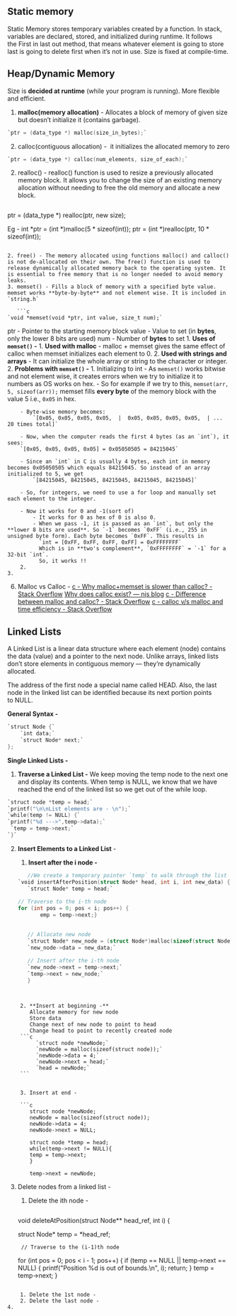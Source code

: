 
## Static memory 
Static Memory stores temporary variables created by a function. In stack, variables are declared, stored, and initialized during runtime. It follows the First in last out method, that means whatever element is going to store last is going to delete first when it’s not in use. Size is fixed at compile-time.
## Heap/Dynamic Memory
Size is **decided at runtime** (while your program is running). More flexible and efficient.
1. **malloc(memory allocation)** - Allocates a block of memory of given size but doesn’t initialize it (contains garbage).
   
```c
`ptr = (data_type *) malloc(size_in_bytes);`
```

2. calloc(contiguous allocation) -  it initializes the allocated memory to zero 
   
```c
`ptr = (data_type *) calloc(num_elements, size_of_each);`
```

2. realloc() - realloc() function is used to resize a previously allocated memory block. It allows you to change the size of an existing memory allocation without needing to free the old memory and allocate a new block.
   
   ```c
ptr = (data_type *) realloc(ptr, new size);
   
Eg - int *ptr = (int *)malloc(5 * sizeof(int)); 
	ptr = (int *)realloc(ptr, 10 * sizeof(int));
```

2. free() - The memory allocated using functions malloc() and calloc() is not de-allocated on their own. The free() function is used to release dynamically allocated memory back to the operating system. It is essential to free memory that is no longer needed to avoid memory leaks.
3. memset() - Fills a block of memory with a specified byte value. memset works **byte-by-byte** and not element wise. It is included in `string.h` 
   
   ```c
`void *memset(void *ptr, int value, size_t num);`
```

   ptr - Pointer to the starting memory block
   value - Value to set (in **bytes**, only the lower 8 bits are used)
   num - Number of **bytes** to set
	1. **Uses of `memset()` -** 
		1. **Used with malloc** - malloc + memset gives the same effect of calloc when memset initializes each element to 0.
		2. **Used with strings and arrays** - It can initialize the whole array or string to the character or integer. 
	2. **Problems with `memset()` -** 
		1. Initializing to int -  As `memset()` works bitwise and not element wise, it creates errors when we try to initialize it to numbers as OS works on hex.
		   - So for example if we try to this, 
		    `memset(arr, 5, sizeof(arr));`
		    memset fills **every byte** of the memory block with the value 5 i.e., `0x05` in hex. 

		- Byte-wise memory becomes:
		    `[0x05, 0x05, 0x05, 0x05,  |  0x05, 0x05, 0x05, 0x05,  | ... 20 times total]`

		- Now, when the computer reads the first 4 bytes (as an `int`), it sees:
		`[0x05, 0x05, 0x05, 0x05] = 0x05050505 = 84215045`

		- Since an `int` in C is usually 4 bytes, each int in memory becomes 0x05050505 which equals 84215045. So instead of an array initialized to 5, we get 
		    `[84215045, 84215045, 84215045, 84215045, 84215045]`
		
		- So, for integers, we need to use a for loop and manually set each element to the integer. 

		- Now it works for 0 and -1(sort of) 
			- It works for 0 as hex of 0 is also 0.
			- When we pass -1, it is passed as an `int`, but only the **lower 8 bits are used**. So `-1` becomes `0xFF` (i.e., 255 in unsigned byte form). Each byte becomes `0xFF`. This results in 
			  `int = [0xFF, 0xFF, 0xFF, 0xFF] = 0xFFFFFFFF`
			  Which is in **two's complement**, `0xFFFFFFFF` = `-1` for a 32-bit `int`. 
			  So, it works !!
		2. 
	3. 
6. Malloc vs Calloc - 
   [c - Why malloc+memset is slower than calloc? - Stack Overflow](https://stackoverflow.com/questions/2688466/why-mallocmemset-is-slower-than-calloc)
   [Why does calloc exist? — njs blog](https://vorpus.org/blog/why-does-calloc-exist/)
   [c - Difference between malloc and calloc? - Stack Overflow](https://stackoverflow.com/questions/1538420/difference-between-malloc-and-calloc)
   [c - calloc v/s malloc and time efficiency - Stack Overflow](https://stackoverflow.com/questions/2605476/calloc-v-s-malloc-and-time-efficiency)


## Linked Lists

A Linked List is a linear data structure where each element (node) contains the data (value) and a pointer to the next node. Unlike arrays, linked lists don’t store elements in contiguous memory — they’re dynamically allocated.

The address of the first node a special name called HEAD. Also, the last node in the linked list can be identified because its next portion points to NULL.

**General Syntax -** 
```c
`struct Node {`
    `int data;`
    `struct Node* next;`
};
```


**Single Linked Lists -** 
1. **Traverse a Linked List -** We keep moving the temp node to the next one and display its contents. When temp is NULL, we know that we have reached the end of the linked list so we get out of the while loop.
   
```c
`struct node *temp = head;`
`printf("\n\nList elements are - \n");`
`while(temp != NULL) {`
`printf("%d --->",temp->data);`
 `temp = temp->next;`
`}`
```


2. **Insert Elements to a Linked List** - 
	1. **Insert after the i node -** 
	   
	```c
	   //We create a temporary pointer `temp` to walk through the list starting from the head.
	`void insertAfterPosition(struct Node* head, int i, int new_data) {`
	   `struct Node* temp = head;`
	   
	// Traverse to the i-th node
	for (int pos = 0; pos < i; pos++) {
		   emp = temp->next;}

	  
	   // Allocate new node
	   `struct Node* new_node = (struct Node*)malloc(sizeof(struct Node));`
	   `new_node->data = new_data;`
	   
	   // Insert after the i-th node
	   `new_node->next = temp->next;`
	   `temp->next = new_node;`
	   }
```

	   
	2. **Insert at beginning -** 
	   Allocate memory for new node
	   Store data
	   Change next of new node to point to head
	   Change head to point to recently created node
	```c
	     `struct node *newNode;`
	     `newNode = malloc(sizeof(struct node));`
	     `newNode->data = 4;`
	     `newNode->next = head;`
	     `head = newNode;`
	```


    3. Insert at end - 

	```c
	   struct node *newNode;
	   newNode = malloc(sizeof(struct node));
	   newNode->data = 4;
	   newNode->next = NULL;
	   
	   struct node *temp = head;
	   while(temp->next != NULL){
	   temp = temp->next;
	   }
	   
	   temp->next = newNode; 
```

3. Delete nodes from a linked list  - 
	1. Delete the ith node - 
	   ```c
	void deleteAtPosition(struct Node** head_ref, int i) {
	
	struct Node* temp = *head_ref;
	
	    // Traverse to the (i-1)th node
    for (int pos = 0; pos < i - 1; pos++) {
        if (temp == NULL || temp->next == NULL) {
            printf("Position %d is out of bounds.\n", i);
            return;
        }
        temp = temp->next;
    }
```

	1. Delete the 1st node - 
	2. Delete the last node - 
4. 
